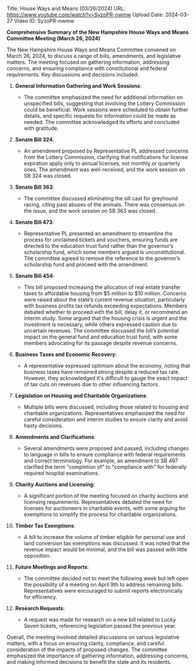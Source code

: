 Title: House Ways and Means (03/26/2024)
URL: https://www.youtube.com/watch?v=SyzoPR-nwmw
Upload Date: 2024-03-27
Video ID: SyzoPR-nwmw

**Comprehensive Summary of the New Hampshire House Ways and Means Committee Meeting (March 26, 2024)**

The New Hampshire House Ways and Means Committee convened on March 26, 2024, to discuss a range of bills, amendments, and legislative matters. The meeting focused on gathering information, addressing concerns, and ensuring compliance with constitutional and federal requirements. Key discussions and decisions included:

1. **General Information Gathering and Work Sessions**:
   - The committee emphasized the need for additional information on unspecified bills, suggesting that involving the Lottery Commission could be beneficial. Work sessions were scheduled to obtain further details, and specific requests for information could be made as needed. The committee acknowledged its efforts and concluded with gratitude.

2. **Senate Bill 324**:
   - An amendment proposed by Representative PL addressed concerns from the Lottery Commission, clarifying that notifications for license expiration apply only to annual licenses, not monthly or quarterly ones. The amendment was well-received, and the work session on SB 324 was closed.

3. **Senate Bill 363**:
   - The committee discussed eliminating the sill cast for greyhound racing, citing past abuses of the animals. There was consensus on the issue, and the work session on SB 363 was closed.

4. **Senate Bill 473**:
   - Representative PL presented an amendment to streamline the process for unclaimed tickets and vouchers, ensuring funds are directed to the education trust fund rather than the governor’s scholarship fund, which some members argued is unconstitutional. The committee agreed to remove the reference to the governor’s scholarship fund and proceed with the amendment.

5. **Senate Bill 454**:
   - This bill proposed increasing the allocation of real estate transfer taxes to affordable housing from $5 million to $10 million. Concerns were raised about the state’s current revenue situation, particularly with business profits tax refunds exceeding expectations. Members debated whether to proceed with the bill, delay it, or recommend an interim study. Some argued that the housing crisis is urgent and the investment is necessary, while others expressed caution due to uncertain revenues. The committee discussed the bill’s potential impact on the general fund and education trust fund, with some members advocating for its passage despite revenue concerns.

6. **Business Taxes and Economic Recovery**:
   - A representative expressed optimism about the economy, noting that business taxes have remained strong despite a reduced tax rate. However, they acknowledged it's difficult to gauge the exact impact of tax cuts on revenues due to other influencing factors.

7. **Legislation on Housing and Charitable Organizations**:
   - Multiple bills were discussed, including those related to housing and charitable organizations. Representatives emphasized the need for careful consideration and interim studies to ensure clarity and avoid hasty decisions.

8. **Amendments and Clarifications**:
   - Several amendments were proposed and passed, including changes to language in bills to ensure compliance with federal requirements and correct terminology. For example, an amendment to SB 497 clarified the term "completion of" to "compliance with" for federally required hospital examinations.

9. **Charity Auctions and Licensing**:
   - A significant portion of the meeting focused on charity auctions and licensing requirements. Representatives debated the need for licenses for auctioneers in charitable events, with some arguing for exemptions to simplify the process for charitable organizations.

10. **Timber Tax Exemptions**:
    - A bill to increase the volume of timber eligible for personal use and land conversion tax exemptions was discussed. It was noted that the revenue impact would be minimal, and the bill was passed with little opposition.

11. **Future Meetings and Reports**:
    - The committee decided not to meet the following week but left open the possibility of a meeting on April 9th to address remaining bills. Representatives were encouraged to submit reports electronically for efficiency.

12. **Research Requests**:
    - A request was made for research on a new bill related to Lucky Seven tickets, referencing legislation passed the previous year.

Overall, the meeting involved detailed discussions on various legislative matters, with a focus on ensuring clarity, compliance, and careful consideration of the impacts of proposed changes. The committee emphasized the importance of gathering information, addressing concerns, and making informed decisions to benefit the state and its residents.
